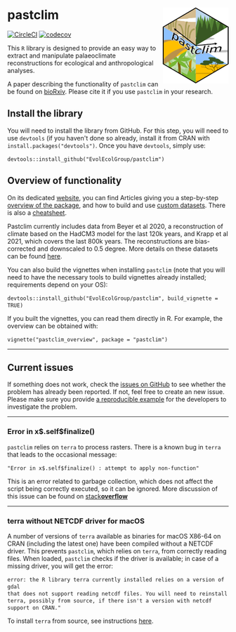 # pastclim <img src="./man/figures/logo.png" align="right" alt="" width="150" />

<!-- badges: start -->
[![CircleCI](https://circleci.com/gh/EvolEcolGroup/pastclim/tree/master.svg?style=shield&circle-token=928bdbe8f065e17b22642f66a8b9c13f29f2e3fb)](https://app.circleci.com/pipelines/github/EvolEcolGroup/pastclim?branch=master)
[![codecov](https://codecov.io/gh/EvolEcolGroup/pastclim/branch/master/graph/badge.svg?token=NflUsWlnQR)](https://app.codecov.io/gh/EvolEcolGroup/pastclim)
<!-- badges: end -->

<!---
comment out the githubactions as they can't cope with downgrading terra
[![R-CMD-check](https://github.com/EvolEcolGroup/pastclim/actions/workflows/R-CMD-check.yaml/badge.svg)](https://github.com/EvolEcolGroup/pastclim/actions/workflows/R-CMD-check.yaml)
--->

This `R` library is designed to provide an easy way to extract and manipulate palaeoclimate
reconstructions for ecological and anthropological analyses. 

A paper
describing the functionality of `pastclim` can be found on [bioRxiv](https://www.biorxiv.org/content/10.1101/2022.05.18.492456v1). Please cite it if you
use `pastclim` in your research.

## Install the library

You will need to install the library from GitHub. For this step, you will need to
use `devtools` (if you haven't done so already, install it from CRAN with `install.packages("devtools")`.
Once you have `devtools`, simply use:
```
devtools::install_github("EvolEcolGroup/pastclim")
```

## Overview of functionality

On its dedicated [website](https://evolecolgroup.github.io/pastclim/), you can find
Articles giving you a step-by-step [overview of the package](https://evolecolgroup.github.io/pastclim/articles/a0_pastclim_overview.html), and how
to build and use [custom datasets](https://evolecolgroup.github.io/pastclim/articles/a2_custom_datasets.html). There is also a [cheatsheet](https://evolecolgroup.github.io/pastclim/pastclim_cheatsheet.pdf). 

Pastclim currently includes data from Beyer et al 2020, a reconstruction of climate based on the HadCM3 
model for the last 120k years, and Krapp et al 2021, which covers the last 800k years.
The reconstructions are bias-corrected and downscaled to 0.5 degree. More details on these datasets
can be found [here](https://evolecolgroup.github.io/pastclim/articles/a1_available_datasets.html).

You can also build the vignettes when installing 
`pastclim` (note that you will need to have the necessary tools to build vignettes already installed;
requirements depend on your OS):
```
devtools::install_github("EvolEcolGroup/pastclim", build_vignette = TRUE)
```
If you built the vignettes, you can read them directly in R. For example, the overview can be
obtained with:
```
vignette("pastclim_overview", package = "pastclim")
```

---

## Current issues

If something does not work, check the [issues on GitHub](https://github.com/EvolEcolGroup/pastclim/issues) to see whether the problem
has already been reported. If not, feel free to create an new issue. Please make sure you provide
[a reproducible example](https://stackoverflow.com/questions/5963269/how-to-make-a-great-r-reproducible-example) for the developers to investigate the problem.

---

### Error in x\$.self\$finalize()

`pastclim` relies on `terra` to process rasters. There is a known bug in
`terra` that leads to the occasional message: 
```
"Error in x$.self$finalize() : attempt to apply non-function"
```
This is an error related to garbage collection, which does not 
affect the script being correctly executed, so it can be ignored. More discussion
of this issue can be found on [stack**overflow**](https://stackoverflow.com/questions/61598340/why-does-rastertopoints-generate-an-error-on-first-call-but-not-second)

---

### terra without NETCDF driver for macOS

A number of versions of `terra` available as binaries for macOS X86-64 on CRAN (including the latest one) have
been compiled without a NETCDF driver. This prevents `pastclim`, which relies on `terra`, from 
correctly reading files. When loaded, `pastclim` checks if the driver is available; in case of
a missing driver, you will get the error:

```
error: the R library terra currently installed relies on a version of gdal
that does not support reading netcdf files. You will need to reinstall
terra, possibly from source, if there isn't a version with netcdf 
support on CRAN."
```

To install `terra` from source, see instructions [here](https://github.com/rspatial/terra).


